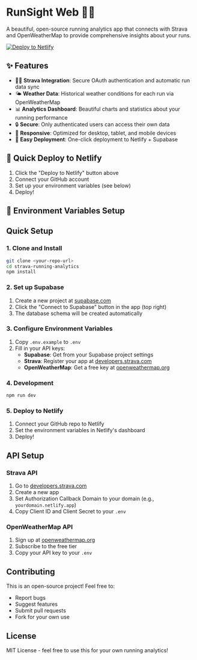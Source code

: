 # RunSight Web 🏃‍♂️

A beautiful, open-source running analytics app that connects with Strava and OpenWeatherMap to provide comprehensive insights about your runs.

[![Deploy to Netlify](https://www.netlify.com/img/deploy/button.svg)](https://app.netlify.com/start/deploy?repository=https://github.com/surendranb/runsight-web)

## ✨ Features

- 🏃‍♂️ **Strava Integration**: Secure OAuth authentication and automatic run data sync
- 🌤️ **Weather Data**: Historical weather conditions for each run via OpenWeatherMap
- 📊 **Analytics Dashboard**: Beautiful charts and statistics about your running performance
- 🔒 **Secure**: Only authenticated users can access their own data
- 📱 **Responsive**: Optimized for desktop, tablet, and mobile devices
- 🚀 **Easy Deployment**: One-click deployment to Netlify + Supabase

## 🚀 Quick Deploy to Netlify

1. Click the "Deploy to Netlify" button above
2. Connect your GitHub account
3. Set up your environment variables (see below)
4. Deploy!

## 🔧 Environment Variables Setup

## Quick Setup

### 1. Clone and Install
```bash
git clone <your-repo-url>
cd strava-running-analytics
npm install
```

### 2. Set up Supabase
1. Create a new project at [supabase.com](https://supabase.com)
2. Click the "Connect to Supabase" button in the app (top right)
3. The database schema will be created automatically

### 3. Configure Environment Variables
1. Copy `.env.example` to `.env`
2. Fill in your API keys:
   - **Supabase**: Get from your Supabase project settings
   - **Strava**: Register your app at [developers.strava.com](https://developers.strava.com)
   - **OpenWeatherMap**: Get a free key at [openweathermap.org](https://openweathermap.org/api)

### 4. Development
```bash
npm run dev
```

### 5. Deploy to Netlify
1. Connect your GitHub repo to Netlify
2. Set the environment variables in Netlify's dashboard
3. Deploy!

## API Setup

### Strava API
1. Go to [developers.strava.com](https://developers.strava.com)
2. Create a new app
3. Set Authorization Callback Domain to your domain (e.g., `yourdomain.netlify.app`)
4. Copy Client ID and Client Secret to your `.env`

### OpenWeatherMap API
1. Sign up at [openweathermap.org](https://openweathermap.org/api)
2. Subscribe to the free tier
3. Copy your API key to your `.env`

## Contributing

This is an open-source project! Feel free to:
- Report bugs
- Suggest features
- Submit pull requests
- Fork for your own use

## License

MIT License - feel free to use this for your own running analytics!